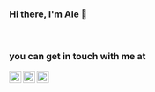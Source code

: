### Hi there, I'm Ale 👋


<!--
**alelagreca/alelagreca** is a ✨ _special_ ✨ repository because its `README.md` (this file) appears on your GitHub profile.

Here are some ideas to get you started:

- 🔭 I’m currently working on ...
- 🌱 I’m currently learning ...
- 👯 I’m looking to collaborate on ...
- 🤔 I’m looking for help with ...
- 💬 Ask me about ...
- 📫 How to reach me: ...
- 😄 Pronouns: ...
- ⚡ Fun fact: ...
-->


<br />

### you can get in touch with me at

[<img align="left" alt="aled_lg | Twitter" width="22px" src="https://cdn.jsdelivir.net/npm/simple-icons@v3/icons/twitter.svg" />][twitter]
[<img align="left" alt="alelagreca | LinkedIn" width="22px" src="https://cdn.jsdelivir.net/npm/simple-icons@v3/icons/linkedin.svg" />][linkedin]
[<img align="left" alt="ale.lagreca | Gmail" width="22px" src="https://cdn.jsdelivir.net/npm/simple-icons@v3/icons/gmail.svg" />][gmail]


<!-- 
Definitions:
-->

[twitter]: https://twitter.com/aled_lg
[linkedin]: https://linkedin.com/in/alejandro-la-greca-394aa955
[f6]: https://www.f6s.com/alejandrolagreca
[gmail]: ale.lagreca@gmail.com
